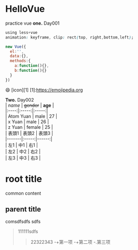 # HelloVue
practice vue
**one.** Day001  
```css  
using less+vue  
animation: keyframe, clip: rect(top, right,bottom,left);  
```  
```javascript  
new Vue({  
  el:'',  
  data:{},  
  methods:{  
    a:function(){},  
    b:function(){}  
  }  
})  
```

😄 [icon][1]
[1]:https://emojipedia.org

**Two.** Day002  
| *name* | ~~gender~~ | **age** |  
|:----:|:-----:|:-----:|  
| Atom Yuan | male | 27 |  
| x Yuan | male | 26 |  
| z Yuan | female | 25 |  
| 表頭1 | 表頭2 | 表頭3 |   
|-------|:-----:|------:|   
| 左1   |  中1  |   右1 |   
| 左2   |  中2  |   右2 |   
| 左3   |  中3  |   右3 |   

root title
 ===== 
 common content
 
parent title
 ----
 comsdfsdfs sdfs
 >111111sdfs
 >>22322343
 -+第一项  -+第二项  -.第三项
